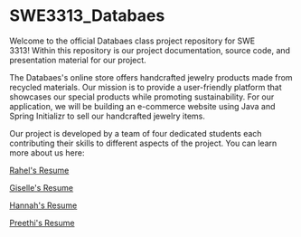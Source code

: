 # SWE3313_Databaes
Welcome to the official Databaes class project repository for SWE 3313! Within this repository is our project documentation, source code, and presentation material for our project.

The Databaes's online store offers handcrafted jewelry products made from recycled materials. Our mission is to provide a user-friendly platform that showcases our special products while promoting sustainability. For our application, we will be building an e-commerce website using Java and Spring Initializr to sell our handcrafted jewelry items.

Our project is developed by a team of four dedicated students each contributing their skills to different aspects of the project. You can learn more about us here: 

[Rahel's Resume](https://github.com/Rahellevy/Rahel-Resume/edit/master/README.md)

[Giselle's Resume](https://github.com/SWEGC/GiselleResume/blob/main/README.md)

[Hannah's Resume]()

[Preethi's Resume]()
